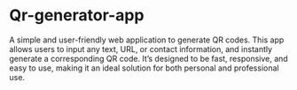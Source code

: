 # Qr-generator-app
A simple and user-friendly web application to generate QR codes. This app allows users to input any text, URL, or contact information, and instantly generate a corresponding QR code. It’s designed to be fast, responsive, and easy to use, making it an ideal solution for both personal and professional use.
